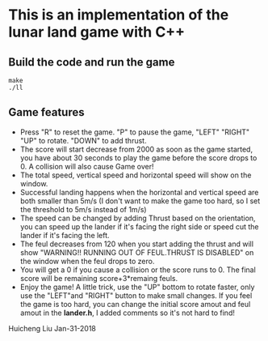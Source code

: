 # This is an implementation of the lunar land game with C++

## Build the code and run the game 
```
make
./ll
```

## Game features
* Press "R" to reset the game. "P" to pause the game, "LEFT" "RIGHT" "UP" to rotate.
"DOWN" to add thrust.
* The score will start decrease from 2000 as soon as the game started, you have about 30 seconds to play the game before the score drops to 0. A collision will also cause Game over!
* The total speed, vertical speed and horizontal speed will show on the window.
* Successful landing happens when the horizontal and vertical speed are both smaller than 5m/s
(I don't want to make the game too hard, so I set the threshold to 5m/s instead of 1m/s)
* The speed can be changed by adding Thrust based on the orientation, you can speed up the lander if it's facing  the right side or speed cut the lander if it's facing the left.
* The feul decreases from 120 when you start adding the thrust and will show "WARNING!! RUNNING OUT OF FEUL.THRUST IS DISABLED" on the window when the feul drops to zero.
* You will get a 0 if you cause a collision or the score runs to 0. The final score will be remaining score+3*remaing feuls.
* Enjoy the game! A little trick, use the "UP" bottom to rotate faster, only use the "LEFT"and "RIGHT" button to make small changes. If you feel the game is too hard, you can change the initial score amout and feul amout in the **lander.h**, I added comments so it's not hard to find!


Huicheng Liu
Jan-31-2018


